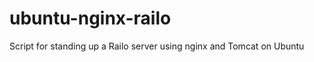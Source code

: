 ubuntu-nginx-railo
==================

Script for standing up a Railo server using nginx and Tomcat on Ubuntu
